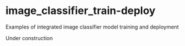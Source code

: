 # image_classifier_train-deploy
Examples of integrated image classifier model training and deployment

Under construction
